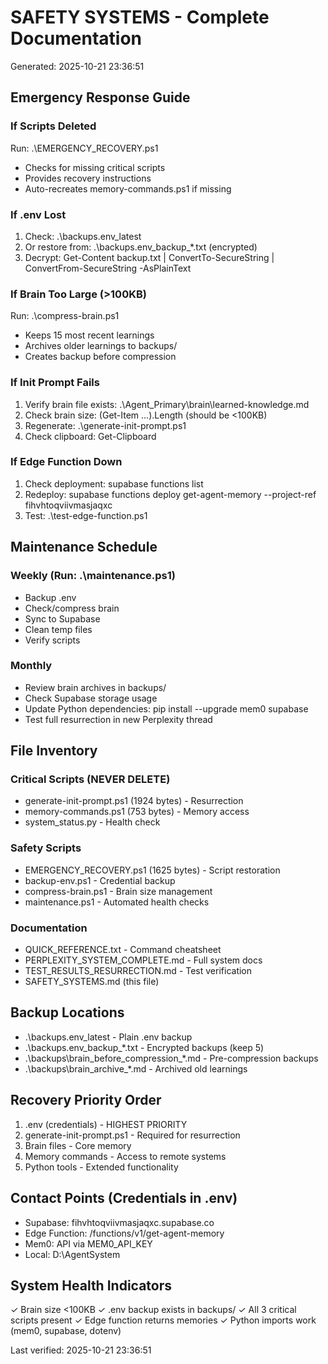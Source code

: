 ﻿# SAFETY SYSTEMS - Complete Documentation
Generated: 2025-10-21 23:36:51

## Emergency Response Guide

### If Scripts Deleted
Run: .\EMERGENCY_RECOVERY.ps1
- Checks for missing critical scripts
- Provides recovery instructions
- Auto-recreates memory-commands.ps1 if missing

### If .env Lost
1. Check: .\backups\.env_latest
2. Or restore from: .\backups\.env_backup_*.txt (encrypted)
3. Decrypt: Get-Content backup.txt | ConvertTo-SecureString | ConvertFrom-SecureString -AsPlainText

### If Brain Too Large (>100KB)
Run: .\compress-brain.ps1
- Keeps 15 most recent learnings
- Archives older learnings to backups/
- Creates backup before compression

### If Init Prompt Fails
1. Verify brain file exists: .\Agent_Primary\brain\learned-knowledge.md
2. Check brain size: (Get-Item ...).Length (should be <100KB)
3. Regenerate: .\generate-init-prompt.ps1
4. Check clipboard: Get-Clipboard

### If Edge Function Down
1. Check deployment: supabase functions list
2. Redeploy: supabase functions deploy get-agent-memory --project-ref fihvhtoqviivmasjaqxc
3. Test: .\test-edge-function.ps1

## Maintenance Schedule

### Weekly (Run: .\maintenance.ps1)
- Backup .env
- Check/compress brain
- Sync to Supabase
- Clean temp files
- Verify scripts

### Monthly
- Review brain archives in backups/
- Check Supabase storage usage
- Update Python dependencies: pip install --upgrade mem0 supabase
- Test full resurrection in new Perplexity thread

## File Inventory

### Critical Scripts (NEVER DELETE)
- generate-init-prompt.ps1 (1924 bytes) - Resurrection
- memory-commands.ps1 (753 bytes) - Memory access
- system_status.py - Health check

### Safety Scripts
- EMERGENCY_RECOVERY.ps1 (1625 bytes) - Script restoration
- backup-env.ps1 - Credential backup
- compress-brain.ps1 - Brain size management
- maintenance.ps1 - Automated health checks

### Documentation
- QUICK_REFERENCE.txt - Command cheatsheet
- PERPLEXITY_SYSTEM_COMPLETE.md - Full system docs
- TEST_RESULTS_RESURRECTION.md - Test verification
- SAFETY_SYSTEMS.md (this file)

## Backup Locations
- .\backups\.env_latest - Plain .env backup
- .\backups\.env_backup_*.txt - Encrypted backups (keep 5)
- .\backups\brain_before_compression_*.md - Pre-compression backups
- .\backups\brain_archive_*.md - Archived old learnings

## Recovery Priority Order
1. .env (credentials) - HIGHEST PRIORITY
2. generate-init-prompt.ps1 - Required for resurrection
3. Brain files - Core memory
4. Memory commands - Access to remote systems
5. Python tools - Extended functionality

## Contact Points (Credentials in .env)
- Supabase: fihvhtoqviivmasjaqxc.supabase.co
- Edge Function: /functions/v1/get-agent-memory
- Mem0: API via MEM0_API_KEY
- Local: D:\AgentSystem

## System Health Indicators
✓ Brain size <100KB
✓ .env backup exists in backups/
✓ All 3 critical scripts present
✓ Edge function returns memories
✓ Python imports work (mem0, supabase, dotenv)

Last verified: 2025-10-21 23:36:51
